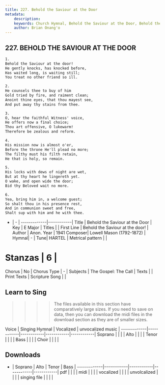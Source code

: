 ```yaml
---
title: 227. Behold the Saviour at the Door
metadata:
    description: 
    keywords: Church Hymnal, Behold the Saviour at the Door, Behold the Saviour at the door!, 
    author: Brian Onang'o
---
```



## 227. BEHOLD THE SAVIOUR AT THE DOOR

```txt
1.
Behold the Saviour at the door! 
He gently knocks, has knocked before, 
Has waited long, is waiting still; 
You treat no other friend so ill. 

2.
He counsels thee to buy of him 
Gold tried by fire, and raiment clean; 
Anoint thine eyes, that thou mayest see, 
And put away thy stains from thee. 

3.
O, hear the faithful Witness' voice, 
He offers now a final choice; 
Thou art offensive, O lukewarm! 
Therefore be zealous and reform. 

4.
His mission now is almost o'er, 
Before the throne He'll plead no more; 
The filthy must his filth retain, 
He that is holy, so remain. 

5.
His locks with dews of night are wet, 
But at thy heart he lingereth yet. 
O wake, and open wide the door; 
Bid thy Beloved wait no more. 

6.
Yea, bring him in, a welcome guest; 
So shalt thou in his presence rest, 
And in communion sweet and free, 
Shalt sup with him and he with thee.

```

- |   -  |
-------------|------------|
Title | Behold the Saviour at the Door |
Key | E Major |
Titles |  |
First Line | Behold the Saviour at the door! |
Author | Anon.
Year | 1941
Composer| Lowell Mason (1792-1872) |
Hymnal|  - |
Tune| HARTEL |
Metrical pattern | |
# Stanzas | 6 |
Chorus | No |
Chorus Type | - |
Subjects | The Gospel: The Call |
Texts |  |
Print Texts | 
Scripture Song |  |
  
## Learn to Sing

>>>> The files available in this section have comparatively large sizes. If you need to save on data, then you can download the midi files in the download section as they are of smaller sizes.

Voice |  Singing Hymnal | Vocalized | unvocalized music |
-------------|------------|------------|------------|------------|
Soprano | | | |
Alto | | | |
Tenor | | | |
Bass | | | |
Choir | | | |

## Downloads

- |  Soprano | Alto | Tenor | Bass |
-------------|------------|------------|------------|------------|
pdf | | | |
midi | | | |
vocalized | | | |
unvolcalized | | | |
singing file | | | |
  